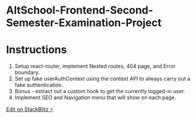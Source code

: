 # AltSchool-Frontend-Second-Semester-Examination-Project

# Instructions

<ol className="flex-items">
  <li>
  Setup react-router, implement Nested routes, 404 page, and Error
  boundary.
  </li>
  <li>
  Set up fake userAuthContext using the context API to always carry
  out a fake authentication.
  </li>
  <li>
  Bonus - extract out a custom hook to get the currently logged-in
  user.
  </li>
  <li>
  Implement SEO and Navigation menu that will show on each page.
  </li>
</ol>

[Edit on StackBlitz ⚡️](https://stackblitz.com/edit/react-ubql3p)
